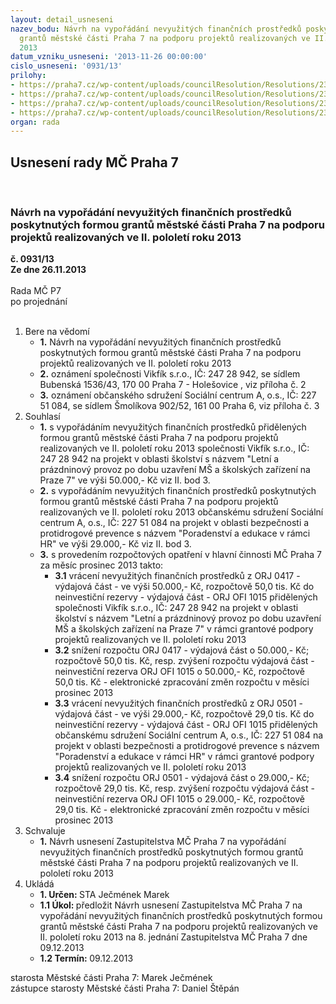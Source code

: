 ```yaml
---
layout: detail_usneseni
nazev_bodu: Návrh na vypořádání nevyužitých finančních prostředků poskytnutých formou
  grantů městské části Praha 7 na podporu projektů realizovaných ve II. pololetí roku
  2013
datum_vzniku_usneseni: '2013-11-26 00:00:00'
cislo_usneseni: '0931/13'
prilohy:
- https://praha7.cz/wp-content/uploads/councilResolution/Resolutions/23450/61-13-usneseni_zmc_60_13_udelene_granty_2013.doc
- https://praha7.cz/wp-content/uploads/councilResolution/Resolutions/23450/61-13-vikf%c3%adk_info_o_nevy%c4%8derp%c3%a1n%c3%ad_grantu.pdf
- https://praha7.cz/wp-content/uploads/councilResolution/Resolutions/23450/61-13-soci%c3%a1ln%c3%ad_centrum_a_-_informace_o_nevy%c4%8derp%c3%a1n%c3%ad_grantu.pdf
- https://praha7.cz/wp-content/uploads/councilResolution/Resolutions/23450/61-13-z7_vyporadani_grantu_2013_nevyuzite_finance_osk_obp.doc
organ: rada
---
```

<div id="ucUsn_pList" class="usn">
	<span><h2>Usnesení rady MČ Praha 7 </h2>
<br></span><div class="standBody">
<span><h3>Návrh na vypořádání nevyužitých finančních prostředků poskytnutých formou grantů městské části Praha 7 na podporu projektů realizovaných ve II. pololetí roku 2013</h3></span><div class="center">
		<strong>č. 0931/13</strong><br>
	</div>
<div class="center">
		<strong>Ze dne 26.11.2013</strong><br><br>
	</div>Rada MČ P7<br> po projednání<br><br><ol>
<li>Bere na vědomí<ul>
<li>
<strong>1.</strong> Návrh na vypořádání nevyužitých finančních prostředků poskytnutých formou grantů městské části Praha 7 na podporu projektů realizovaných ve II. pololetí roku 2013</li>
<li>
<strong>2.</strong> oznámení společnosti Vikfík s.r.o., IČ: 247 28 942, se sídlem Bubenská 1536/43, 170 00 Praha 7 - Holešovice , viz příloha č. 2</li>
<li>
<strong>3.</strong> oznámení občanského sdružení Sociální centrum A, o.s., IČ: 227 51 084, se sídlem Šmolíkova 902/52, 161 00 Praha 6, viz příloha č. 3</li>
</ul>
</li>
<li>Souhlasí<ul>
<li>
<strong>1.</strong> s vypořádáním nevyužitých finančních prostředků přidělených formou grantů městské části Praha 7 na podporu projektů realizovaných ve II. pololetí roku 2013 společnosti Vikfík s.r.o., IČ: 247 28 942 na projekt v oblasti školství s názvem "Letní a prázdninový provoz po dobu uzavření MŠ a školských zařízení na Praze 7" ve výši 50.000,- Kč viz II. bod 3.</li>
<li>
<strong>2.</strong> s vypořádáním nevyužitých finančních prostředků poskytnutých formou grantů městské části Praha 7 na podporu projektů realizovaných ve II. pololetí roku 2013 občanskému sdružení Sociální centrum A, o.s., IČ: 227 51 084 na projekt v oblasti bezpečnosti a protidrogové prevence s názvem "Poradenství a edukace v rámci HR" ve výši 29.000,- Kč viz II. bod 3.</li>
<li>
<strong>3.</strong> s provedením rozpočtových opatření v hlavní činnosti MČ Praha 7 za měsíc prosinec 2013 takto:<ul>
<li>
<strong>3.1</strong> vrácení nevyužitých finančních prostředků z ORJ 0417 - výdajová část - ve výši 50.000,- Kč, rozpočtově 50,0 tis. Kč do neinvestiční rezervy - výdajová část - ORJ OFI 1015 přidělených společnosti Vikfík s.r.o., IČ: 247 28 942 na projekt v oblasti školství s názvem "Letní a prázdninový provoz po dobu uzavření MŠ a školských zařízení na Praze 7" v rámci grantové podpory projektů realizovaných ve II. pololetí roku 2013</li>
<li>
<strong>3.2</strong> snížení rozpočtu ORJ 0417 - výdajová část o 50.000,- Kč; rozpočtově 50,0 tis. Kč, resp. zvýšení rozpočtu výdajová část - neinvestiční rezerva ORJ OFI 1015 o 50.000,- Kč, rozpočtově 50,0 tis. Kč - elektronické zpracování změn rozpočtu v měsíci prosinec 2013</li>
<li>
<strong>3.3</strong> vrácení nevyužitých finančních prostředků z ORJ 0501 - výdajová část - ve výši 29.000,- Kč, rozpočtově 29,0 tis. Kč do neinvestiční rezervy - výdajová část - ORJ OFI 1015 přidělených občanskému sdružení Sociální centrum A, o.s., IČ: 227 51 084 na projekt v oblasti bezpečnosti a protidrogové prevence s názvem "Poradenství a edukace v rámci HR" v rámci grantové podpory projektů realizovaných ve II. pololetí roku 2013</li>
<li>
<strong>3.4</strong> snížení rozpočtu ORJ 0501 - výdajová část o 29.000,- Kč; rozpočtově 29,0 tis. Kč, resp. zvýšení rozpočtu výdajová část - neinvestiční rezerva ORJ OFI 1015 o 29.000,- Kč, rozpočtově 29,0 tis. Kč - elektronické zpracování změn rozpočtu v měsíci prosinec 2013</li>
</ul>
</li>
</ul>
</li>
<li>Schvaluje<ul><li>
<strong>1.</strong> Návrh usnesení Zastupitelstva MČ Praha 7 na vypořádání nevyužitých finančních prostředků poskytnutých formou grantů městské části Praha 7 na podporu projektů realizovaných ve II. pololetí roku 2013</li></ul>
</li>
<li>Ukládá<ul>
<li>
<strong>1. Určen: </strong>STA Ječmének Marek</li>
<li>
<strong>1.1 Úkol: </strong>předložit Návrh usnesení Zastupitelstva MČ Praha 7 na vypořádání nevyužitých finančních prostředků poskytnutých formou grantů městské části Praha 7 na podporu projektů realizovaných ve II. pololetí roku 2013 na 8. jednání Zastupitelstva MČ Praha 7 dne 09.12.2013</li>
<li>
<strong>1.2 Termín: </strong>09.12.2013</li>
</ul>
</li>
</ol>starosta Městské části Praha 7: Marek Ječmének<br>zástupce starosty Městské části Praha 7: Daniel Štěpán 
</div>
</div>